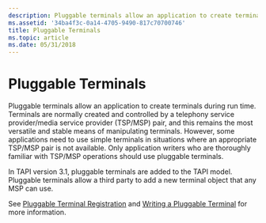 ```yaml
---
description: Pluggable terminals allow an application to create terminals during run time.
ms.assetid: '34ba4f3c-0a14-4705-9490-817c70700746'
title: Pluggable Terminals
ms.topic: article
ms.date: 05/31/2018
---
```


# Pluggable Terminals

Pluggable terminals allow an application to create terminals during run time. Terminals are normally created and controlled by a telephony service provider/media service provider (TSP/MSP) pair, and this remains the most versatile and stable means of manipulating terminals. However, some applications need to use simple terminals in situations where an appropriate TSP/MSP pair is not available. Only application writers who are thoroughly familiar with TSP/MSP operations should use pluggable terminals.

In TAPI version 3.1, pluggable terminals are added to the TAPI model. Pluggable terminals allow a third party to add a new terminal object that any MSP can use.

See [Pluggable Terminal Registration](pluggable-terminal-registration.md) and [Writing a Pluggable Terminal](writing-a-pluggable-terminal.md) for more information.

 

 



